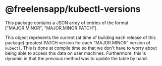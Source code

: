 # @freelensapp/kubectl-versions

This package contains a JSON array of entries of the format ["MAJOR.MINOR", "MAJOR.MINOR.PATCH"].

This object represents the current (at time of building each release of this package)
greatest PATCH version for each "MAJOR.MINOR" version of `kubectl`.
This is done at compile time so that we don't have to worry about being able to access this data on user machines.
Furthermore, this is dynamic in that the previous method was to update the table by hand.
